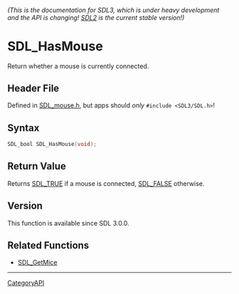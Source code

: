 ###### (This is the documentation for SDL3, which is under heavy development and the API is changing! [SDL2](https://wiki.libsdl.org/SDL2/) is the current stable version!)
# SDL_HasMouse

Return whether a mouse is currently connected.

## Header File

Defined in [SDL_mouse.h](https://github.com/libsdl-org/SDL/blob/main/include/SDL3/SDL_mouse.h), but apps should _only_ `#include <SDL3/SDL.h>`!

## Syntax

```c
SDL_bool SDL_HasMouse(void);

```

## Return Value

Returns [SDL_TRUE](SDL_TRUE) if a mouse is connected,
[SDL_FALSE](SDL_FALSE) otherwise.

## Version

This function is available since SDL 3.0.0.

## Related Functions

* [SDL_GetMice](SDL_GetMice)

----
[CategoryAPI](CategoryAPI)

